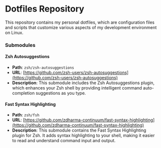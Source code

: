 # Dotfiles Repository

This repository contains my personal dotfiles, which are configuration files and scripts that customize various aspects of my development environment on Linux.

### Submodules

#### Zsh Autosuggestions

- **Path**: `zsh/zsh-autosuggestions`
- **URL**: [https://github.com/zsh-users/zsh-autosuggestions](https://github.com/zsh-users/zsh-autosuggestions)
- **Description**: This submodule includes the Zsh Autosuggestions plugin, which enhances your Zsh shell by providing intelligent command auto-completion suggestions as you type.

#### Fast Syntax Highlighting

- **Path**: `zsh/fsh`
- **URL**: [https://github.com/zdharma-continuum/fast-syntax-highlighting](https://github.com/zdharma-continuum/fast-syntax-highlighting)
- **Description**: This submodule contains the Fast Syntax Highlighting plugin for Zsh. It adds syntax highlighting to your shell, making it easier to read and understand command input and output.
